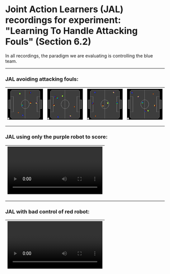 # Joint Action Learners (JAL) recordings for experiment: "Learning To Handle Attacking Fouls" (Section 6.2)

In all recordings, the paradigm we are evaluating is controlling the blue team.

---
### JAL avoiding attacking fouls:
|![](2.webp)|![](3.webp)|![](0.webp)|![](1.webp)|
|:--:|:--:|:--:|:--:|

---
### JAL using only the purple robot to score:
|<video src="4.mp4" controls title=""></video>|
|:--:|

---
### JAL with bad control of red robot:
|<video src="5.mp4" controls title=""></video>|
|:--:|

